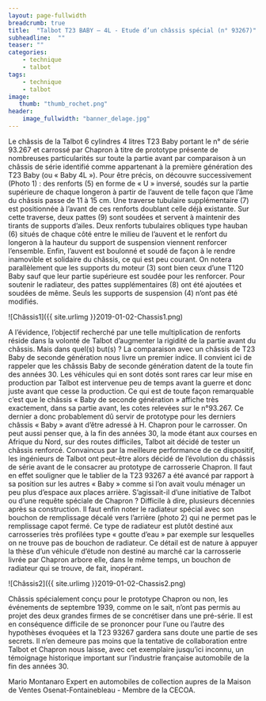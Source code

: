 ```yaml
---
layout: page-fullwidth
breadcrumb: true
title:  "Talbot T23 BABY – 4L - Etude d’un châssis spécial (n° 93267)"
subheadline:  ""
teaser: ""
categories:
    - technique
    - talbot
tags:
    - technique
    - talbot
image:
   thumb: "thumb_rochet.png"
header:
    image_fullwidth: "banner_delage.jpg"
---
```


Le châssis de la Talbot 6 cylindres 4 litres T23 Baby portant le n° de série 93.267 et carrossé par Chapron à titre de prototype  présente de nombreuses particularités sur toute la partie avant par comparaison à un châssis de série identifié comme appartenant à la première génération des T23 Baby (ou « Baby 4L »). 
Pour être précis, on découvre successivement (Photo 1) : des renforts (5) en forme de « U »
inversé, soudés sur la partie supérieure de chaque longeron à partir de l’auvent de telle façon que l’âme du châssis passe de 11 à 15 cm. Une traverse tubulaire supplémentaire (7) est positionnée à l’avant de ces renforts doublant celle déjà existante.
Sur cette traverse, deux pattes (9) sont soudées et servent à maintenir des tirants de supports d’ailes. Deux renforts tubulaires obliques type hauban (6) situés de chaque côté entre le milieu de l’auvent et le renfort du longeron à la hauteur du support de suspension viennent renforcer l’ensemble. Enfin, l’auvent est boulonné et soudé de façon à le rendre inamovible et solidaire du châssis, ce qui est peu courant. 
On notera parallèlement que les supports du moteur (3) sont bien ceux d’une T120 Baby sauf que leur partie supérieure est soudée pour les renforcer. Pour soutenir le radiateur, des pattes supplémentaires (8) ont été ajoutées et soudées de même. 
Seuls les supports de suspension (4) n’ont pas été modifiés.

![Châssis1]({{ site.urlimg }}2019-01-02-Chassis1.png)

A l’évidence, l’objectif recherché par une telle multiplication de renforts réside dans la volonté de Talbot d’augmenter la rigidité de la partie avant du châssis. Mais dans quel(s) but(s) ?
La comparaison avec un châssis de T23 Baby de seconde génération nous livre un premier indice.
Il convient ici de rappeler que les châssis Baby de seconde génération datent de la toute fin des années 30. Les véhicules qui en sont dotés sont rares car leur mise en production par Talbot
est intervenue peu de temps avant la guerre et donc juste avant que cesse la production. Ce qui
est de toute façon remarquable c’est que le châssis « Baby de seconde génération » affiche très exactement, dans sa partie avant, les cotes relevées sur le n°93.267. Ce dernier a donc probablement dû servir de prototype pour les derniers châssis « Baby » avant d’être
adressé à H. Chapron pour le carrosser. On peut aussi penser que, à la fin des années
30, la mode étant aux courses en Afrique du Nord, sur des routes difficiles, Talbot ait décidé de tester un châssis renforcé. Convaincus par la meilleure performance de ce dispositif, les ingénieurs de Talbot ont peut-être alors décidé de l’évolution du châssis de série avant de le consacrer au prototype de carrosserie Chapron.
Il faut en effet souligner que le tablier de la T23 93267 a été avancé par rapport à sa position
sur les autres « Baby » comme si l’on avait voulu ménager un peu plus d’espace aux places arrière. S’agissait-il d’une initiative de Talbot ou d’une requête spéciale de Chapron ? Difficile à dire, plusieurs décennies après sa construction.
Il faut enfin noter le radiateur spécial avec son bouchon de remplissage décalé vers l’arrière (photo 2) qui ne permet pas le remplissage capot fermé. Ce type de radiateur est plutôt destiné aux carrosseries très profilées type « goutte d’eau » par exemple sur lesquelles on ne trouve pas de bouchon de radiateur. Ce détail est de nature à appuyer la thèse d’un véhicule d’étude non destiné au marché car la carrosserie livrée par Chapron arbore elle, dans le même temps, un bouchon de radiateur qui se trouve, de fait, inopérant.

![Châssis2]({{ site.urlimg }}2019-01-02-Chassis2.png)

Châssis spécialement conçu pour le prototype Chapron ou non, les événements de septembre 1939, comme on le sait, n’ont pas permis au projet des deux grandes firmes de se concrétiser dans une pré-série. Il est en conséquence difficile de se prononcer pour l’une ou l’autre des hypothèses évoquées et la T23 93267  gardera sans doute une partie de ses secrets. Il n’en demeure pas moins que la tentative de collaboration entre Talbot et Chapron nous laisse, avec cet exemplaire jusqu’ici inconnu, un témoignage historique important sur l’industrie française automobile de la fin des années 30.

Mario Montanaro
Expert en automobiles de collection aupres de la Maison de Ventes Osenat-Fontainebleau - Membre de la CECOA.
